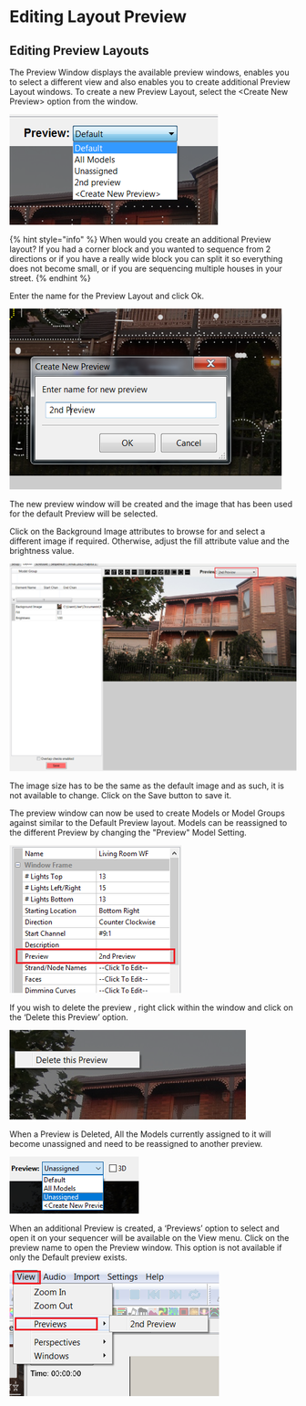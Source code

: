 # Editing Layout Preview

## Editing **Preview Layouts**

The Preview Window displays the available preview windows, enables you to select a different view and also enables you to create additional Preview Layout windows. To create a new Preview Layout, select the \<Create New Preview> option from the window.

![Preview1.png](../../.gitbook/assets/Preview1.png)

{% hint style="info" %}
When would you create an additional Preview layout? If you had a corner block and you wanted to sequence from 2 directions or if you have a really wide block you can split it so everything does not become small, or if you are sequencing multiple houses in your street.
{% endhint %}

Enter the name for the Preview Layout and click Ok.

![Preview2.png](../../.gitbook/assets/Preview2.png)

The new preview window will be created and the image that has been used for the default Preview will be selected.

Click on the Background Image attributes to browse for and select a different image if required. Otherwise, adjust the fill attribute value and the brightness value.

![Preview3.png](../../.gitbook/assets/Preview3.png)

The image size has to be the same as the default image and as such, it is not available to change. Click on the Save button to save it.

The preview window can now be used to create Models or Model Groups against similar to the Default Preview layout. Models can be reassigned to the different Preview by changing the "Preview" Model Setting.

![](<../../.gitbook/assets/image (650).png>)

If you wish to delete the preview , right click within the window and click on the ‘Delete this Preview’ option.

![Preview4.png](../../.gitbook/assets/Preview4.png)

When a Preview is Deleted, All the Models currently assigned to it will become unassigned and need to be reassigned to another preview.

![](<../../.gitbook/assets/image (210).png>)

When an additional Preview is created, a ‘Previews’ option to select and open it on your sequencer will be available on the View menu. Click on the preview name to open the Preview window. This option is not available if only the Default preview exists.

![Preview5.png](../../.gitbook/assets/Preview5.png)
